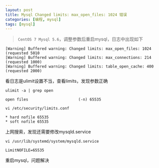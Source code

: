 ```yaml
---
layout: post
title: Mysql Changed limits: max_open_files: 1024 错误
categories: [编程, mysql]
tags: [mysql]
---
```


> `CentOS 7 Mysql 5.6`，调整参数后重启mysql，日志中出现如下
```
[Warning] Buffered warning: Changed limits: max_open_files: 1024 (requested 5010
[Warning] Buffered warning: Changed limits: max_connections: 214 (requested 1000)
[Warning] Buffered warning: Changed limits: table_open_cache: 400 (requested 2000)
```

看日志是ulimit设置不当，查看limits，发现参数正确
```
ulimit -a | grep open

open files                      (-n) 65535

vi /etc/security/limits.conf

* hard nofile 65535  
* soft nofile 65535 
```

上网搜索，发现还需要修改mysqld.service
```
vi /usr/lib/systemd/system/mysqld.service

LimitNOFILE=65535  
```

重启mysql，问题解决